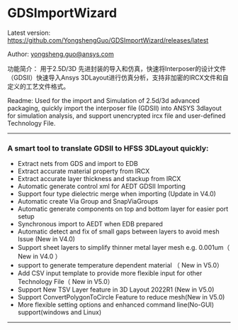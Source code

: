 # GDSImportWizard
Latest version:  https://github.com/YongshengGuo/GDSImportWizard/releases/latest

Author: yongsheng.guo@ansys.com

功能简介：
用于2.5D/3D 先进封装的导入和仿真，快速将Interposer的设计文件（GDSII）快速导入Ansys 3DLayout进行仿真分析，支持非加密的IRCX文件和自定义的工艺文件格式。

Readme:
Used for the import and Simulation of 2.5d/3d advanced packaging, quickly import the interposer file (GDSII) into ANSYS 3dlayout for simulation analysis, and support unencrypted ircx file and user-defined Technology File.

***
### A smart tool to translate GDSII to HFSS 3DLayout quickly:
* Extract nets from GDS and import to EDB
* Extract accurate material property from IRCX
* Extract accurate layer thickness and stackup from IRCX
* Automatic generate control xml for AEDT GDSII Importing
* Support four type dielectric merge when importing  (Update in V4.0)
* Automatic create Via Group and SnapViaGroups
* Automatic generate components on top and bottom layer for easier port setup
* Synchronous import to AEDT when EDB prepared
* Automatic detect and fix of small gaps between layers to avoid mesh Issue (New in V4.0)
* Support sheet layers to simplify thinner metal layer mesh e.g. 0.001um（ New in V4.0 ）
* support to generate temperature dependent material （ New in V5.0）
* Add CSV input template to provide more flexible input for other Technology File（ New in V5.0）
* Support New TSV Layer feature in 3D Layout 2022R1 (New in V5.0)
* Support ConvertPolygonToCircle Feature to reduce mesh(New in V5.0)
* More flexible setting options and enhanced command line(No-GUI) support(windows and Linux) 
***
